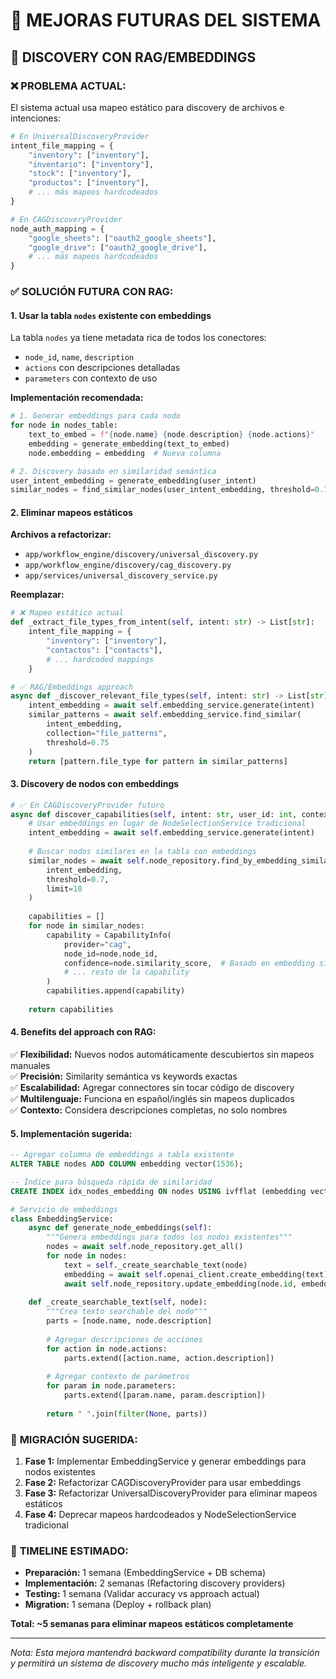 # 🚀 MEJORAS FUTURAS DEL SISTEMA

## 📝 DISCOVERY CON RAG/EMBEDDINGS

### ❌ **PROBLEMA ACTUAL:**
El sistema actual usa mapeo estático para discovery de archivos e intenciones:

```python
# En UniversalDiscoveryProvider
intent_file_mapping = {
    "inventory": ["inventory"],
    "inventario": ["inventory"],
    "stock": ["inventory"],
    "productos": ["inventory"],
    # ... más mapeos hardcodeados
}

# En CAGDiscoveryProvider  
node_auth_mapping = {
    "google_sheets": ["oauth2_google_sheets"],
    "google_drive": ["oauth2_google_drive"],
    # ... más mapeos hardcodeados
}
```

### ✅ **SOLUCIÓN FUTURA CON RAG:**

#### **1. Usar la tabla `nodes` existente con embeddings**

La tabla `nodes` ya tiene metadata rica de todos los conectores:
- `node_id`, `name`, `description` 
- `actions` con descripciones detalladas
- `parameters` con contexto de uso

**Implementación recomendada:**
```python
# 1. Generar embeddings para cada nodo
for node in nodes_table:
    text_to_embed = f"{node.name} {node.description} {node.actions}"
    embedding = generate_embedding(text_to_embed)
    node.embedding = embedding  # Nueva columna

# 2. Discovery basado en similaridad semántica
user_intent_embedding = generate_embedding(user_intent)
similar_nodes = find_similar_nodes(user_intent_embedding, threshold=0.7)
```

#### **2. Eliminar mapeos estáticos**

**Archivos a refactorizar:**
- `app/workflow_engine/discovery/universal_discovery.py`
- `app/workflow_engine/discovery/cag_discovery.py`
- `app/services/universal_discovery_service.py`

**Reemplazar:**
```python
# ❌ Mapeo estático actual
def _extract_file_types_from_intent(self, intent: str) -> List[str]:
    intent_file_mapping = {
        "inventory": ["inventory"],
        "contactos": ["contacts"],
        # ... hardcoded mappings
    }

# ✅ RAG/Embeddings approach
async def _discover_relevant_file_types(self, intent: str) -> List[str]:
    intent_embedding = await self.embedding_service.generate(intent)
    similar_patterns = await self.embedding_service.find_similar(
        intent_embedding, 
        collection="file_patterns",
        threshold=0.75
    )
    return [pattern.file_type for pattern in similar_patterns]
```

#### **3. Discovery de nodos con embeddings**

```python
# ✅ En CAGDiscoveryProvider futuro
async def discover_capabilities(self, intent: str, user_id: int, context: Dict[str, Any] = None):
    # Usar embeddings en lugar de NodeSelectionService tradicional
    intent_embedding = await self.embedding_service.generate(intent)
    
    # Buscar nodos similares en la tabla con embeddings
    similar_nodes = await self.node_repository.find_by_embedding_similarity(
        intent_embedding, 
        threshold=0.7,
        limit=10
    )
    
    capabilities = []
    for node in similar_nodes:
        capability = CapabilityInfo(
            provider="cag",
            node_id=node.node_id,
            confidence=node.similarity_score,  # Basado en embedding similarity
            # ... resto de la capability
        )
        capabilities.append(capability)
    
    return capabilities
```

#### **4. Benefits del approach con RAG:**

✅ **Flexibilidad:** Nuevos nodos automáticamente descubiertos sin mapeos manuales  
✅ **Precisión:** Similarity semántica vs keywords exactas  
✅ **Escalabilidad:** Agregar connectores sin tocar código de discovery  
✅ **Multilenguaje:** Funciona en español/inglés sin mapeos duplicados  
✅ **Contexto:** Considera descripciones completas, no solo nombres  

#### **5. Implementación sugerida:**

```sql
-- Agregar columna de embeddings a tabla existente
ALTER TABLE nodes ADD COLUMN embedding vector(1536);

-- Índice para búsqueda rápida de similaridad
CREATE INDEX idx_nodes_embedding ON nodes USING ivfflat (embedding vector_cosine_ops);
```

```python
# Servicio de embeddings
class EmbeddingService:
    async def generate_node_embeddings(self):
        """Genera embeddings para todos los nodos existentes"""
        nodes = await self.node_repository.get_all()
        for node in nodes:
            text = self._create_searchable_text(node)
            embedding = await self.openai_client.create_embedding(text)
            await self.node_repository.update_embedding(node.id, embedding)
    
    def _create_searchable_text(self, node):
        """Crea texto searchable del nodo"""
        parts = [node.name, node.description]
        
        # Agregar descripciones de acciones
        for action in node.actions:
            parts.extend([action.name, action.description])
        
        # Agregar contexto de parámetros
        for param in node.parameters:
            parts.extend([param.name, param.description])
        
        return " ".join(filter(None, parts))
```

### 🎯 **MIGRACIÓN SUGERIDA:**

1. **Fase 1:** Implementar EmbeddingService y generar embeddings para nodos existentes
2. **Fase 2:** Refactorizar CAGDiscoveryProvider para usar embeddings
3. **Fase 3:** Refactorizar UniversalDiscoveryProvider para eliminar mapeos estáticos
4. **Fase 4:** Deprecar mapeos hardcodeados y NodeSelectionService tradicional

### 📅 **TIMELINE ESTIMADO:**
- **Preparación:** 1 semana (EmbeddingService + DB schema)
- **Implementación:** 2 semanas (Refactoring discovery providers)
- **Testing:** 1 semana (Validar accuracy vs approach actual)
- **Migration:** 1 semana (Deploy + rollback plan)

**Total: ~5 semanas para eliminar mapeos estáticos completamente**

---

*Nota: Esta mejora mantendrá backward compatibility durante la transición y permitirá un sistema de discovery mucho más inteligente y escalable.*